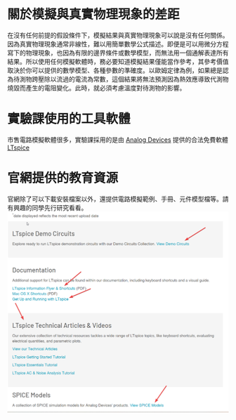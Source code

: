 # 關於模擬與真實物理現象的差距
在沒有任何前提的假設條件下，模擬結果與真實物理現象可以說是沒有任何關係。因為真實物理現象通常非線性，難以用簡單數學公式描述。即便是可以用微分方程寫下的物理現象，也因為有限的邊界條件或數學模型，而無法用一個通解表達所有結果。所以使用任何模擬軟體時，務必要知道模擬結果僅能當作參考，其參考價值取決於你可以提供的數學模型、各種參數的準確度。以歐姆定律為例，如果總是認為待測物跨壓除以流過的電流為常數，這個結果將無法預測因為熱效應導致代測物燒毀而產生的電阻變化。此時，就必須考慮溫度對待測物的影響。

# 實驗課使用的工具軟體
市售電路模擬軟體很多，實驗課採用的是由 [Analog Devices](https://en.wikipedia.org/wiki/Analog_Devices) 提供的合法免費軟體 [LTspice](https://www.analog.com/en/design-center/design-tools-and-calculators/ltspice-simulator.html)
# 官網提供的教育資源
官網除了可以下載安裝檔案以外，還提供電路模擬範例、手冊、元件模型檔等。請有興趣的同學先行研究看看。
![image](https://github.com/bear917/ltspice-exercise/blob/main/lecture0/official-resources.png)
